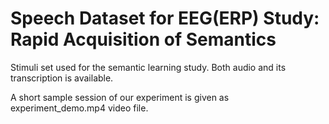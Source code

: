# Speech Dataset for EEG(ERP) Study: Rapid Acquisition of Semantics
Stimuli set used for the semantic learning study.
Both audio and its transcription is available.

A short sample session of our experiment is given as experiment_demo.mp4 video file.
